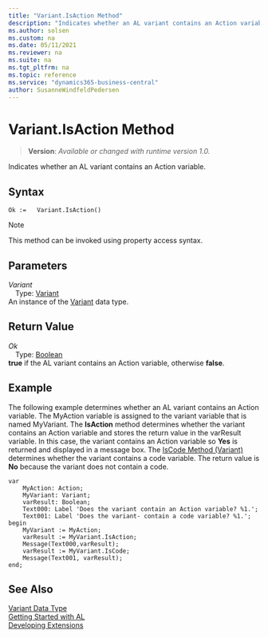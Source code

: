 ```yaml
---
title: "Variant.IsAction Method"
description: "Indicates whether an AL variant contains an Action variable."
ms.author: solsen
ms.custom: na
ms.date: 05/11/2021
ms.reviewer: na
ms.suite: na
ms.tgt_pltfrm: na
ms.topic: reference
ms.service: "dynamics365-business-central"
author: SusanneWindfeldPedersen
---
```

[//]: # (START>DO_NOT_EDIT)
[//]: # (IMPORTANT:Do not edit any of the content between here and the END>DO_NOT_EDIT.)
[//]: # (Any modifications should be made in the .xml files in the ModernDev repo.)
# Variant.IsAction Method
> **Version**: _Available or changed with runtime version 1.0._

Indicates whether an AL variant contains an Action variable.


## Syntax
```
Ok :=   Variant.IsAction()
```
> [!NOTE]
> This method can be invoked using property access syntax.

## Parameters
*Variant*  
&emsp;Type: [Variant](variant-data-type.md)  
An instance of the [Variant](variant-data-type.md) data type.

## Return Value
*Ok*  
&emsp;Type: [Boolean](../boolean/boolean-data-type.md)  
**true** if the AL variant contains an Action variable, otherwise **false**.


[//]: # (IMPORTANT: END>DO_NOT_EDIT)

## Example  
 The following example determines whether an AL variant contains an Action variable. The MyAction variable is assigned to the variant variable that is named MyVariant. The **IsAction** method determines whether the variant contains an Action variable and stores the return value in the varResult variable. In this case, the variant contains an Action variable so **Yes** is returned and displayed in a message box. The [IsCode Method (Variant)](variant-iscode-method.md) determines whether the variant contains a code variable. The return value is **No** because the variant does not contain a code. 

```  
var
    MyAction: Action;
    MyVariant: Variant;
    varResult: Boolean;
    Text000: Label 'Does the variant contain an Action variable? %1.';
    Text001: Label 'Does the variant- contain a code variable? %1.';
begin
    MyVariant := MyAction;  
    varResult := MyVariant.IsAction;  
    Message(Text000,varResult);  
    varResult := MyVariant.IsCode;  
    Message(Text001, varResult);  
end;
```  
  

## See Also
[Variant Data Type](variant-data-type.md)  
[Getting Started with AL](../../devenv-get-started.md)  
[Developing Extensions](../../devenv-dev-overview.md)
